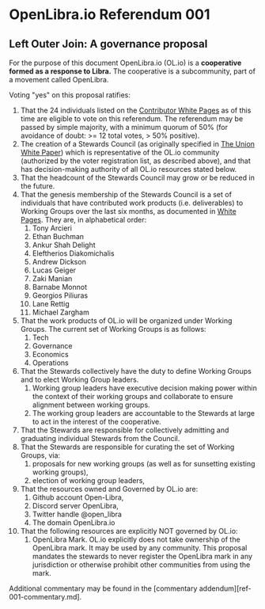 # OpenLibra.io Referendum 001
## Left Outer Join: A governance proposal

For the purpose of this document OpenLibra.io (OL.io) is a **cooperative formed as a response to Libra.** The cooperative is a subcommunity, part of a movement called OpenLibra.

Voting "yes" on this proposal ratifies:

1. That the 24 individuals listed on the [Contributor White Pages](https://docs.google.com/spreadsheets/d/1bawwp4YByfsNmdCydcxgt-lDxPzTyR_ZJYAYVxOCLK8/edit#gid=0) as of this time are eligible to vote on this referendum. The referendum may be passed by simple majority, with a minimum quorum of 50% (for avoidance of doubt: >= 12 total votes, > 50% positive).
1. The creation of a Stewards Council (as originally specified in [The Union White Paper](https://docs.google.com/document/d/1SW8pWj3WaPmSNO2pSFx_pyLrwSXM_ty4pMmanX7aD4o/edit)) which is representative of the OL.io community (authorized by the voter registration list, as described above), and that has decision-making authority of all OL.io resources stated below.
1. That the headcount of the Stewards Council may grow or be reduced in the future.
1. That the genesis membership of the Stewards Council is a set of individuals that have contributed work products (i.e. deliverables) to Working Groups over the last six months, as documented in [White Pages](https://docs.google.com/spreadsheets/d/1bawwp4YByfsNmdCydcxgt-lDxPzTyR_ZJYAYVxOCLK8/). They are, in alphabetical order:
    1. Tony Arcieri
    1. Ethan Buchman
    1. Ankur Shah Delight
    1. Eleftherios Diakomichalis
    1. Andrew Dickson
    1. Lucas Geiger
    1. Zaki Manian
    1. Barnabe Monnot
    1. Georgios Piliuras
    1. Lane Rettig
    1. Michael Zargham
1. That the work products of OL.io will be organized under Working Groups. The current set of Working Groups is as follows:
    1. Tech
    1. Governance
    1. Economics
    1. Operations
1. That the Stewards collectively have the duty to define Working Groups and to elect Working Group leaders.
    1. Working group leaders have executive decision making power within the context of their working groups and collaborate to ensure alignment between working groups.
    1. The working group leaders are accountable to the Stewards at large to act in the interest of the cooperative.
1. That the Stewards are responsible for collectively admitting and graduating individual Stewards from the Council.
1. That the Stewards are responsible for curating the set of Working Groups, via:
    1. proposals for new working groups (as well as for sunsetting existing working groups),
    1. election of working group leaders,
1. That the resources owned and Governed by OL.io are:
    1. Github account Open-Libra,
    1. Discord server OpenLibra,
    1. Twitter handle @open_libra
    1. The domain OpenLibra.io
1. That the following resources are explicitly NOT governed by OL.io:
    1. OpenLibra Mark. OL.io explicitly does not take ownership of the OpenLibra mark. It may be used by any community. This proposal  mandates the stewards to never register the OpenLibra mark in any jurisdiction or otherwise prohibit other communities from using the mark.

Additional commentary may be found in the [commentary addendum][ref-001-commentary.md].
